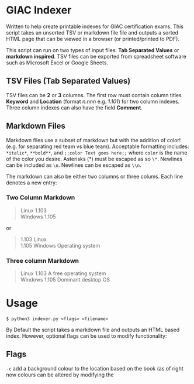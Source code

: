 # GIAC Indexer

Written to help create printable indexes for GIAC certification exams. This script takes an unsorted TSV or markdown file file and outputs a sorted HTML page that can be viewed in a browser (or printed/printed to PDF).

This script can run on two types of input files: **Tab Separated Values** or **markdown inspired**. TSV files can be exported from spreadsheet software such as Microsoft Excel or Google Sheets.

## TSV Files (Tab Separated Values)

TSV files can be **2** or **3** columns. The first row must contain column titles **Keyword** and **Location** (format *n.nnn* e.g. *1.101*) for two column indexes. Three column indexes can also have the field **Comment**.

## Markdown Files

Markdown files use a subset of markdown but with the addition of color! (e.g. for separating red team vs blue team). Acceptable formatting includes: `*italic*`, `**bold**`, and `;;color Text goes here;;` where `color` is the name of the color you desire. Asterisks (\*) must be escaped as so `\*`. Newlines can be included as `\n`. Newlines can be escaped as `\\n`.

The markdown can also be either two columns or three colums. Each line denotes a new entry:

### Two Column Markdown

> Linux 1.103  
> Windows 1.105  

or 

> 1.103 Linux  
> 1.105 Windows Operating system  

### Three column Markdown

> Linux 1.103 A free operating system  
> Windows 1.105 Dominant desktop OS  

# Usage

```$ python3 indexer.py <flags> <filename>```

By Default the script takes a markdown file and outputs an HTML based index. However, optional flags can be used to modify functionality:

## Flags

`-c` add a background colour to the location based on the book (as of right now colours can be altered by modifying the <style> in the HTML file)  
`-t` Allow the input of a TSV File  
`-d` Output a file with duplicate keywords (great for identifying entries in need of more context)  
`-r` Output a report file showing how many entries per book and per letter of the alphabet  
`-p` When printing the index, force page breaks after each letter.  
`-s` Search: Search you index and print results to the terminal (This flag can only be combined with -t for TSV input)  

Flags can be combined, for example:

```python3 indexer.py -tcdr index.tsv``` The above will take a TSV file and output a report, a list of duplicates, and the output index will have color coded locations.

```python3 indexer.py -p -r -d index.md``` The above will take a markdown file and output a report, a list of duplicates, and the output index will not be color coded but will have page breaks after each letter.
    


